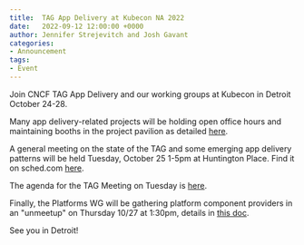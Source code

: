 ```yaml
---
title:  TAG App Delivery at Kubecon NA 2022
date:   2022-09-12 12:00:00 +0000
author: Jennifer Strejevitch and Josh Gavant
categories:
- Announcement
tags:
- Event
---
```


Join CNCF TAG App Delivery and our working groups at Kubecon in Detroit October 24-28.

Many app delivery-related projects will be holding open office hours and maintaining booths in the project pavilion as detailed [here](https://events.linuxfoundation.org/kubecon-cloudnativecon-north-america/program/project-engagement/).

A general meeting on the state of the TAG and some emerging app delivery patterns will be held Tuesday, October 25 1-5pm at Huntington Place. Find it on sched.com [here](https://kccncna2022.sched.com/event/1BaU0/cncf-tag-app-delivery-project-meeting).

The agenda for the TAG Meeting on Tuesday is [here](https://docs.google.com/document/d/1aBLVTg2Ev27fIhFpXvsuL8WwqtK9AuMXgL6RpeozOTc/).

Finally, the Platforms WG will be gathering platform component providers in an "unmeetup" on Thursday 10/27 at 1:30pm, details in [this doc](https://docs.google.com/document/d/1YNA1rYlZRZCGIj1VW6mL6a8HUXPHgQ2HaxunMOaoIVI/).

See you in Detroit!
